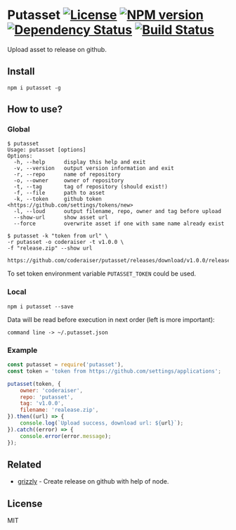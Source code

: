# Putasset [![License][LicenseIMGURL]][LicenseURL] [![NPM version][NPMIMGURL]][NPMURL] [![Dependency Status][DependencyStatusIMGURL]][DependencyStatusURL] [![Build Status][BuildStatusIMGURL]][BuildStatusURL]

Upload asset to release on github.

## Install

```
npm i putasset -g
```
## How to use?

### Global

```
$ putasset
Usage: putasset [options]
Options:
  -h, --help      display this help and exit
  -v, --version   output version information and exit
  -r, --repo      name of repository
  -o, --owner     owner of repository
  -t, --tag       tag of repository (should exist!)
  -f, --file      path to asset
  -k, --token     github token <https://github.com/settings/tokens/new>
  -l, --loud      output filename, repo, owner and tag before upload
  --show-url      show asset url
  --force         overwrite asset if one with same name already exist

$ putasset -k "token from url" \
-r putasset -o coderaiser -t v1.0.0 \
-f "release.zip" --show url

https://github.com/coderaiser/putasset/releases/download/v1.0.0/releases.zip
```

To set token environment variable `PUTASSET_TOKEN` could be used.

### Local

```
npm i putasset --save
```

Data will be read before execution in next order (left is more important):

`command line -> ~/.putasset.json`

### Example

```js
const putasset = require('putasset'),
const token = 'token from https://github.com/settings/applications';

putasset(token, {
    owner: 'coderaiser',
    repo: 'putasset',
    tag: 'v1.0.0',
    filename: 'realease.zip',
}).then((url) => {
    console.log(`Upload success, download url: ${url}`);
}).catch((error) => {
    console.error(error.message);
});
```

## Related

- [grizzly](https://github.com/coderaiser/node-grizzly "Grizzly") - Create release on github with help of node.

## License

MIT

[NPMIMGURL]:                https://img.shields.io/npm/v/putasset.svg?style=flat
[BuildStatusIMGURL]:        https://img.shields.io/travis/coderaiser/node-putasset/master.svg?style=flat
[DependencyStatusIMGURL]:   https://img.shields.io/david/coderaiser/node-putasset.svg?style=flat
[LicenseIMGURL]:            https://img.shields.io/badge/license-MIT-317BF9.svg?style=flat
[NPMURL]:                   https://npmjs.org/package/putasset "npm"
[BuildStatusURL]:           https://travis-ci.org/coderaiser/node-putasset  "Build Status"
[DependencyStatusURL]:      https://david-dm.org/coderaiser/node-putasset "Dependency Status"
[LicenseURL]:               https://tldrlegal.com/license/mit-license "MIT License"

